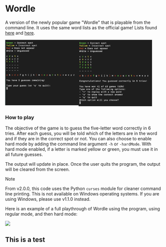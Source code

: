 # Wordle
A version of the newly popular game "Wordle" that is playable 
from the command line. It uses the same word lists as the 
official game! Lists found [here](https://gist.github.com/cfreshman/cdcdf777450c5b5301e439061d29694c) 
and [here](https://gist.github.com/cfreshman/a03ef2cba789d8cf00c08f767e0fad7b).

<img src="/Images/sample_game_in_play.png" alt = "during the game" width="47%" align = "left">
<img src="/Images/sample_game_over.png" alt = "end of the game" width="47%">  

### How to play  
The objective of the game is to guess the five-letter word 
correctly in 6 tries. After each guess, you will be told 
which of the letters are in the word and if they are in the 
correct spot or not. 
You can also choose to enable hard mode by adding the command 
line argument `-h` or `-hardMode`. With hard mode enabled, 
if a letter is marked yellow or green, you must use it in all 
future guesses. 

The output will update in place. Once the user quits the 
program, the output will be cleared from the screen.
> [!NOTE]
> From v2.0.0, this code uses the Python `curses` module for cleaner 
> command line printing. This is not available on Windows operating 
> systems. If you are using Windows, please use v1.1.0 instead.

Here is an example of a full playthrough of Wordle using the
program, using regular mode, and then hard mode:

![](https://github.com/k-gerner/gif-storage/blob/main/wordle/wordle_demo.gif)

## This is a test
